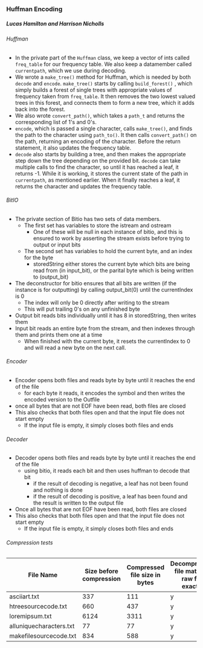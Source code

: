 ### Huffman Encoding

##### Lucas Hamilton and Harrison Nicholls

###### Huffman

- In the private part of the `Huffman` class, we keep a vector of ints called `freq_table` for our frequency table. We also keep a datamember called `currentpath`, which we use during decoding.
- We wrote a `make_tree()` method for Huffman, which is needed by both `decode` and `encode`. `make_tree()` starts by calling `build_forest()` , which simply builds a forest of single trees with appropriate values of frequency taken from `freq_table`. It then removes the two lowest valued trees in this forest, and connects them to form a new tree, which it adds back into the forest.
- We also wrote `convert_path()`, which takes a `path_t` and returns the corresponding list of 1's and 0's.
- `encode`, which is passed a single character, calls `make_tree()`, and finds the path to the character using `path_to()`. It then calls `convert_path()` on the path, returning an encoding of the character. Before the return statement, it also updates the frequency table.
- `decode` also starts by building a tree, and then makes the appropriate step down the tree depending on the provided bit. `decode` can take multiple calls to find the character, so until it has reached a leaf, it returns -1. While it is working, it stores the current state of the path in `currentpath`, as mentioned earlier. When it finally reaches a leaf, it returns the character and updates the frequency table.

###### BitIO

- The private section of Bitio has two sets of data members.
  - The first set has variables to store the istream and ostream
    - One of these will be null in each instance of bitio, and this is ensured to work by asserting the stream exists before trying to output or input bits
  - The second set has variables to hold the current byte, and an index for the byte
    - storedString either stores the current byte which bits are being read from (in input_bit), or the parital byte which is being written to (output_bit)
- The deconstructor for bitio ensures that all bits are written (if the instance is for outputting) by calling output_bit(0) until the currentIndex is 0
  - The index will only be 0 directly after writing to the stream
  - This will put trailing 0's on any unfinished byte
- Output bit reads bits individually until it has 8 in storedString, then writes them
- Input bit reads an entire byte from the stream, and then indexes through them and prints them one at a time
  - When finished with the current byte, it resets the currentIndex to 0 and will read a new byte on the next call.

###### Encoder

- Encoder opens both files and reads byte by byte until it reaches the end of the file
  - for each byte it reads, it encodes the symbol and then writes the encoded version to the Outfile
- once all bytes that are not EOF have been read, both files are closed
- This also checks that both files open and that the input file does not start empty
  - If the input file is empty, it simply closes both files and ends

###### Decoder

- Decoder opens both files and reads byte by byte until it reaches the end of the file
  - using bitio, it reads each bit and then uses huffman to decode that bit
    - if the result of decoding is negative, a leaf has not been found and nothing is done
    - if the result of decoding is positive, a leaf has been found and the result is written to the output file
- Once all bytes that are not EOF have been read, both files are closed
- This also checks that both files open and that the input file does not start empty
  - If the input file is empty, it simply closes both files and ends

###### Compression tests
| File Name               | Size before compression | Compressed file size in bytes | Decompressed file matches raw file exactly |
| ----------------------- | ----------------------- | ----------------------------- | ------------------------------------------ |
| asciiart.txt            | 337                     | 111                           | y                                          |
| htreesourcecode.txt     | 660                     | 437                           | y                                          |
| loremipsum.txt          | 6124                    | 3311                          | y                                          |
| alluniquecharacters.txt | 77                      | 77                            | y                                          |
| makefilesourcecode.txt  | 834                     | 588                           | y                                          |
